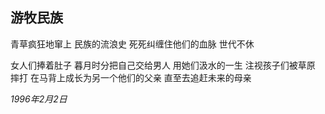 ## 游牧民族

青草疯狂地窜上
民族的流浪史
死死纠缠住他们的血脉
世代不休

女人们捧着肚子
暮月时分把自己交给男人
用她们汲水的一生
注视孩子们被草原
摔打
在马背上成长为另一个他们的父亲
直至去追赶未来的母亲

*1996年2月2日*
